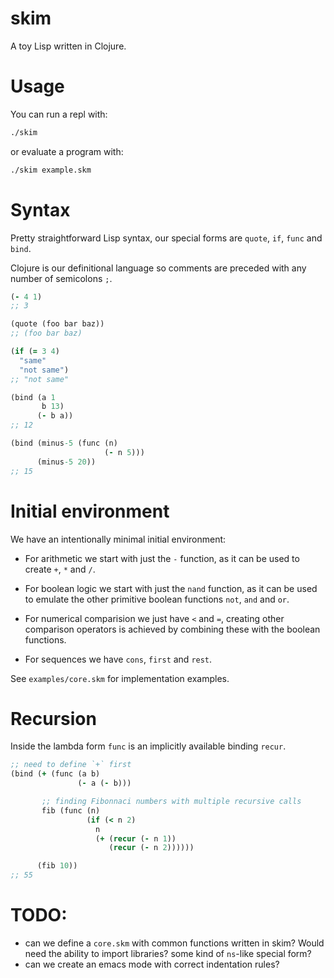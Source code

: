# skim

A toy Lisp written in Clojure.

# Usage

You can run a repl with:

``` bash
./skim
```

or evaluate a program with:

``` bash
./skim example.skm
```

# Syntax

Pretty straightforward Lisp syntax, our special forms are `quote`, `if`, `func` and `bind`.

Clojure is our definitional language so comments are preceded with any number of semicolons `;`.

``` Clojure
(- 4 1)
;; 3

(quote (foo bar baz))
;; (foo bar baz)

(if (= 3 4)
  "same"
  "not same")
;; "not same"

(bind (a 1
       b 13)
      (- b a))
;; 12

(bind (minus-5 (func (n)
                     (- n 5)))
      (minus-5 20))
;; 15

```

# Initial environment

We have an intentionally minimal initial environment:

- For arithmetic we start with just the `-` function, as it can be used to create `+`, `*` and `/`.

- For boolean logic we start with just the `nand` function, as it can be used to emulate the other primitive boolean functions `not`, `and` and `or`.

- For numerical comparision we just have `<` and `=`, creating other comparison operators is achieved by combining these with the boolean functions.

- For sequences we have `cons`, `first` and `rest`.

See `examples/core.skm` for implementation examples.

# Recursion

Inside the lambda form `func` is an implicitly available binding `recur`.

``` Clojure
;; need to define `+` first
(bind (+ (func (a b)
               (- a (- b)))

       ;; finding Fibonnaci numbers with multiple recursive calls
       fib (func (n)
                 (if (< n 2)
                   n
                   (+ (recur (- n 1))
                      (recur (- n 2))))))

      (fib 10))
;; 55
```

# TODO:

- can we define a `core.skm` with common functions written in skim? Would need the ability to import libraries? some kind of `ns`-like special form?
- can we create an emacs mode with correct indentation rules?
